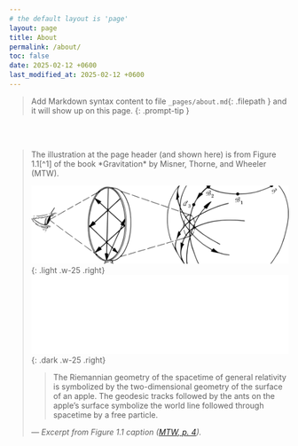 ```yaml
---
# the default layout is 'page'
layout: page
title: About
permalink: /about/
toc: false
date: 2025-02-12 +0600
last_modified_at: 2025-02-12 +0600
---
```


> Add Markdown syntax content to file `_pages/about.md`{: .filepath } and it will show up on this page.
{: .prompt-tip }

<br><br>

<blockquote class="prompt-info" markdown="1">
The illustration at the page header (and shown here) is from Figure 1.1[^1] of the book *Gravitation* by Misner, Thorne, and Wheeler (MTW).

![Desktop View](/assets/images/header/image-light.png){: .light .w-25 .right}
![Desktop View](/assets/images/header/image-dark.png){: .dark .w-25 .right}

> The Riemannian geometry of the spacetime of general relativity is symbolized by the two-dimensional geometry of the surface of an apple. The geodesic tracks followed by the ants on the apple’s surface symbolize the world line followed through spacetime by a free particle.  

— *Excerpt from Figure 1.1 caption ([MTW, p. 4](https://press.princeton.edu/books/hardcover/9780691177793/gravitation#preview)).*
</blockquote>

[^1]: This figure is used under fair use for educational purposes.
